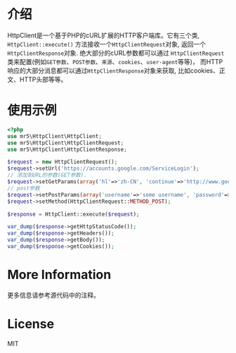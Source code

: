 # 介绍

HttpClient是一个基于PHP的cURL扩展的HTTP客户端库。它有三个类, `HttpClient::execute()`
 方法接收一个`HttpClientRequest`对象, 返回一个`HttpClientResponse`对象. 绝大部分的cURL参数都可以通过
 `HttpClientRequest` 类来配置(例如`GET参数`、`POST参数`、`来源`、`cookies`、`user-agent`等等)，
  而HTTP响应的大部分消息都可以通过`HttpClientResponse`对象来获取, 比如cookies、正文、HTTP头部等等。

# 使用示例

``` php
<?php
use mr5\HttpClient\HttpClient;
use mr5\HttpClient\HttpClientRequest;
use mr5\HttpClient\HttpClientResponse;

$request = new HttpClientRequest();
$request->setUrl('https://accounts.google.com/ServiceLogin');
// 添加到URL的参数(GET参数).
$request->setGetParams(array('hl'=>'zh-CN', 'continue'=>'http://www.google.com.hk'));
// post参数
$request->setPostParams(array('username'=>'some username', 'password'=>'mypassword'));
$request->setMethod(HttpClientRequest::METHOD_POST);

$response = HttpClient::execute($request);

var_dump($response->getHttpStatusCode());
var_dump($response->getHeaders());
var_dump($response->getBody());
var_dump($response->getCookies());
```

# More Information

更多信息请参考源代码中的注释。

# License
MIT

